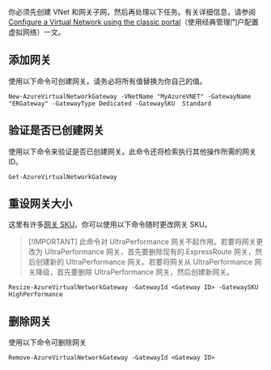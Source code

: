 你必须先创建 VNet 和网关子网，然后再处理以下任务。有关详细信息，请参阅 [Configure a Virtual Network using the classic portal](../articles/expressroute/expressroute-howto-vnet-portal-classic.md)（使用经典管理门户配置虚拟网络）一文。

## 添加网关

使用以下命令可创建网关。请务必将所有值替换为你自己的值。

    New-AzureVirtualNetworkGateway -VNetName "MyAzureVNET" -GatewayName "ERGateway" -GatewayType Dedicated -GatewaySKU  Standard

## 验证是否已创建网关

使用以下命令来验证是否已创建网关。此命令还将检索执行其他操作所需的网关 ID。

    Get-AzureVirtualNetworkGateway

## 重设网关大小

这里有许多[网关 SKU](../articles/expressroute/expressroute-about-virtual-network-gateways.md)。你可以使用以下命令随时更改网关 SKU。

>[!IMPORTANT] 此命令对 UltraPerformance 网关不起作用。若要将网关更改为 UltraPerformance 网关，首先要删除现有的 ExpressRoute 网关，然后创建新的 UltraPerformance 网关。若要将网关从 UltraPerformance 网关降级，首先要删除 UltraPerformance 网关，然后创建新网关。

    Resize-AzureVirtualNetworkGateway -GatewayId <Gateway ID> -GatewaySKU HighPerformance

## 删除网关

使用以下命令可删除网关

    Remove-AzureVirtualNetworkGateway -GatewayId <Gateway ID>
<!---HONumber=Mooncake_0509_2016-->